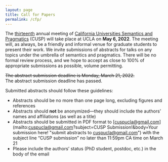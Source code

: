 ```yaml
---
layout: page
title: Call for Papers
permalink: /cfp/
---
```


The [thirteenth](/cusp13 "CUSP-13") annual meeting of [California Universities Semantics and Pragmatics](/ "CUSP") (CUSP) will take place at UCLA on **May 6, 2022**. The meeting will, as always, be a friendly and informal venue for graduate students to present their work. We invite submissions of abstracts for talks on any topics under the umbrella of semantics and pragmatics. There will be no formal review process, and we hope to accept as close to 100% of appropriate submissions as possible, volume permitting.

~~The abstract submission deadline is Monday, March 21, 2022.~~<br>
The abstract submission deadline has passed.

Submitted abstracts should follow these guidelines:
- Abstracts should be no more than one page long, excluding figures and references
- Abstracts should **not** be anonymized—they should include the authors’ names and affiliations (as well as a title)
- Abstracts should be submitted in PDF format to [cuspucla@gmail.com](mailto:cuspucla@gmail.com?subject=CUSP Submission!&body=Your submission here! "submit abstracts to cuspucla@gmail.com") with the subject line “CUSP submission” no later than 11:59pm CA time on March 21
- Please include the authors’ status (PhD student, postdoc, etc.) in the body of the email
